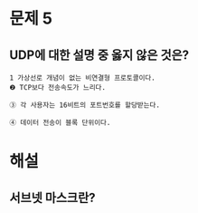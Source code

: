# 문제 5
## UDP에 대한 설명 중 옳지 않은 것은?

	1 가상선로 개념이 없는 비연결형 프로토콜이다.
	❷ TCP보다 전송속도가 느리다.

	③ 각 사용자는 16비트의 포트번호를 할당받는다.

	④ 데이터 전송이 블록 단위이다.


# 해설
## 서브넷 마스크란?
<!--stackedit_data:
eyJoaXN0b3J5IjpbODg0ODM1NzRdfQ==
-->